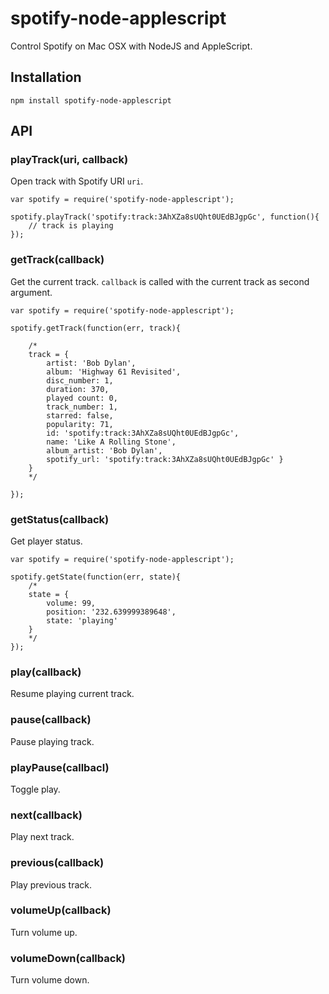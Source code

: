 # spotify-node-applescript
Control Spotify on Mac OSX with NodeJS and AppleScript.

## Installation

	npm install spotify-node-applescript

## API

### playTrack(uri, callback)

Open track with Spotify URI `uri`.

	var spotify = require('spotify-node-applescript');
	
	spotify.playTrack('spotify:track:3AhXZa8sUQht0UEdBJgpGc', function(){
		// track is playing
	});

### getTrack(callback)

Get the current track. `callback` is called with the current track as second argument.

	var spotify = require('spotify-node-applescript');
	
	spotify.getTrack(function(err, track){
		
		/*
		track = {
			artist: 'Bob Dylan',
			album: 'Highway 61 Revisited',
			disc_number: 1,
			duration: 370,
			played count: 0,
			track_number: 1,
			starred: false,
			popularity: 71,
			id: 'spotify:track:3AhXZa8sUQht0UEdBJgpGc',
			name: 'Like A Rolling Stone',
			album_artist: 'Bob Dylan',
			spotify_url: 'spotify:track:3AhXZa8sUQht0UEdBJgpGc' }
		}
		*/
		
	});

### getStatus(callback)

Get player status.

	var spotify = require('spotify-node-applescript');
	
	spotify.getState(function(err, state){
		/*
		state = {
			volume: 99,
			position: '232.639999389648',
			state: 'playing'
		}
		*/
	});

### play(callback)

Resume playing current track.

### pause(callback)

Pause playing track.

### playPause(callbacl)

Toggle play.

### next(callback)

Play next track.

### previous(callback)

Play previous track.

### volumeUp(callback)

Turn volume up.

### volumeDown(callback)

Turn volume down.
